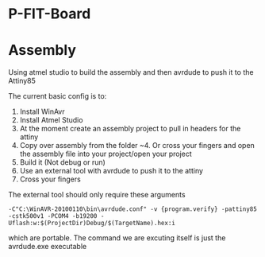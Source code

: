 # P-FIT-Board

Assembly
========
Using atmel studio to build the assembly and then avrdude to push it to the Attiny85

The current basic config is to:
1. Install WinAvr
2. Install Atmel Studio
3. At the moment create an assembly project to pull in headers for the attiny
4. Copy over assembly from the folder
~4. Or cross your fingers and open the assembly file into your project/open your project
5. Build it (Not debug or run)
6. Use an external tool with avrdude to push it to the attiny
7. Cross your fingers

The external tool should only require these arguments
```
-C"C:\WinAVR-20100110\bin\avrdude.conf" -v {program.verify} -pattiny85 -cstk500v1 -PCOM4 -b19200 -Uflash:w:$(ProjectDir)Debug/$(TargetName).hex:i 
```
which are portable. The command we are excuting itself is just the avrdude.exe executable
